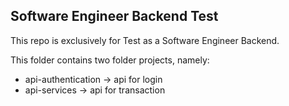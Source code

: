 ## Software Engineer Backend Test
This repo  is exclusively for Test as a Software Engineer Backend.

This folder contains two folder projects, namely:
* api-authentication -> api for login
* api-services -> api for transaction